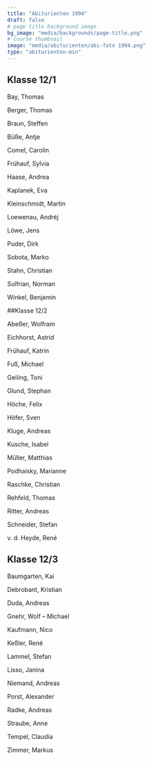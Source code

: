 ```yaml
---
title: "Abiturienten 1994"
draft: false
# page title background image
bg_image: "media/backgrounds/page-title.png"
# course thumbnail
image: "media/abiturienten/abi-foto 1994.png"
type: "abiturienten-min"
---
```


## Klasse 12/1

Bay, Thomas

Berger, Thomas

Braun, Steffen

Büße, Antje

Comel, Carolin

Frühauf, Sylvia

Haase, Andrea

Kaplanek, Eva

Kleinschmidt, Martin

Loewenau, Andréj

Löwe, Jens

Puder, Dirk

Sobota, Marko

Stahn, Christian

Sulfrian, Norman

Winkel, Benjamin

##Klasse 12/2

Abeßer, Wolfram

Eichhorst, Astrid

Frühauf, Katrin

Fuß, Michael

Geiling, Toni

Glund, Stephan

Höche, Felix

Höfer, Sven

Kluge, Andreas

Kusche, Isabel

Müller, Matthias

Podhaisky, Marianne

Raschke, Christian

Rehfeld, Thomas

Ritter, Andreas

Schneider, Stefan

v. d. Heyde, René

## Klasse 12/3

Baumgarten, Kai

Debrobant, Kristian

Duda, Andreas

Gnehr, Wolf – Michael

Kaufmann, Nico

Keßler, René

Lammel, Stefan

Lisso, Janina

Niemand, Andreas

Porst, Alexander

Radke, Andreas

Straube, Anne

Tempel, Claudia

Zimmer, Markus
